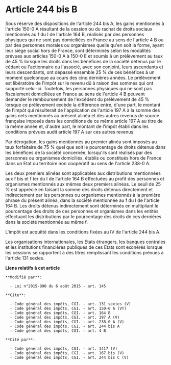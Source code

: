 # Article 244 bis B

Sous réserve des dispositions de l'article 244 bis A, les gains mentionnés à l'article 150-0 A résultant de la cession ou du
rachat de droits sociaux mentionnés au f du I de l'article 164 B, réalisés par des personnes physiques qui ne sont pas
domiciliées en France au sens de l'article 4 B ou par des personnes morales ou organismes quelle qu'en soit la forme, ayant
leur siège social hors de France, sont déterminés selon les modalités prévues aux articles 150-0 A à 150-0 E et soumis à un
prélèvement au taux de 45 % lorsque les droits dans les bénéfices de la société détenus par le cédant ou l'actionnaire ou
l'associé, avec son conjoint, leurs ascendants et leurs descendants, ont dépassé ensemble 25 % de ces bénéfices à un moment
quelconque au cours des cinq dernières années. Le prélèvement est libératoire de l'impôt sur le revenu dû à raison des sommes
qui ont supporté celui-ci. Toutefois, les personnes physiques qui ne sont pas fiscalement domiciliées en France au sens de
l'article 4 B peuvent demander le remboursement de l'excédent du prélèvement de 45 % lorsque ce prélèvement excède la
différence entre, d'une part, le montant de l'impôt qui résulterait de l'application de l'article 197 A à la somme des gains
nets mentionnés au présent alinéa et des autres revenus de source française imposés dans les conditions de ce même article
197 A au titre de la même année et, d'autre part, le montant de l'impôt établi dans les conditions prévues audit article 197
A sur ces autres revenus. 

Par dérogation, les gains mentionnés au premier alinéa sont imposés au taux forfaitaire de 75 % quel que soit le pourcentage
de droits détenus dans les bénéfices de la société concernée, lorsqu'ils sont réalisés par des personnes ou organismes
domiciliés, établis ou constitués hors de France dans un Etat ou territoire non coopératif au sens de l'article 238-0 A. 

Les deux premiers alinéas sont applicables aux distributions mentionnées aux f bis et f ter du I de l'article 164 B
effectuées au profit des personnes et organismes mentionnés aux mêmes deux premiers alinéas. Le seuil de 25 % est apprécié en
faisant la somme des droits détenus directement et indirectement par les personnes ou organismes mentionnés à la première
phrase du présent alinéa, dans la société mentionnée au f du I de l'article 164 B. Les droits détenus indirectement sont
déterminés en multipliant le pourcentage des droits de ces personnes et organismes dans les entités effectuant les
distributions par le pourcentage des droits de ces dernières dans la société mentionnée au même f. 

L'impôt est acquitté dans les conditions fixées au IV de l'article 244 bis A. 

Les organisations internationales, les Etats étrangers, les banques centrales et les institutions financières publiques de
ces Etats sont exonérés lorsque les cessions se rapportent à des titres remplissant les conditions prévues à l'article 131
sexies.

**Liens relatifs à cet article**

	**Modifié par**:

	  - Loi n°2015-990 du 6 août 2015 - art. 145

	**Cite**:

	  - Code général des impôts, CGI. - art. 131 sexies (V)
	  - Code général des impôts, CGI. - art. 150-0 A (VT)
	  - Code général des impôts, CGI. - art. 164 B
	  - Code général des impôts, CGI. - art. 197 A (V)
	  - Code général des impôts, CGI. - art. 238-0 A (V)
	  - Code général des impôts, CGI. - art. 244 bis A
	  - Code général des impôts, CGI. - art. 4 B

	**Cité par**:

	  - Code général des impôts, CGI. - art. 1417 (V)
	  - Code général des impôts, CGI. - art. 167 bis (V)
	  - Code général des impôts, CGI. - art. 244 bis C (V)
